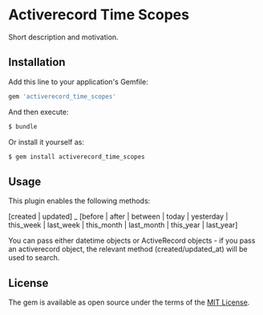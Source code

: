 # Activerecord Time Scopes
Short description and motivation.

## Installation
Add this line to your application's Gemfile:

```ruby
gem 'activerecord_time_scopes'
```

And then execute:
```bash
$ bundle
```

Or install it yourself as:
```bash
$ gem install activerecord_time_scopes
```

## Usage
This plugin enables the following methods:

[created | updated] _ [before | after | between | today | yesterday | this_week | last_week | this_month | last_month | this_year | last_year]

You can pass either datetime objects or ActiveRecord objects - if you pass an activerecord object, the relevant method (created/updated_at) will be used to search.

## License
The gem is available as open source under the terms of the [MIT License](https://opensource.org/licenses/MIT).
